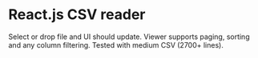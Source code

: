 # React.js CSV reader

Select or drop file and UI should update. Viewer supports paging, sorting and any column filtering. Tested with medium CSV (2700+ lines).